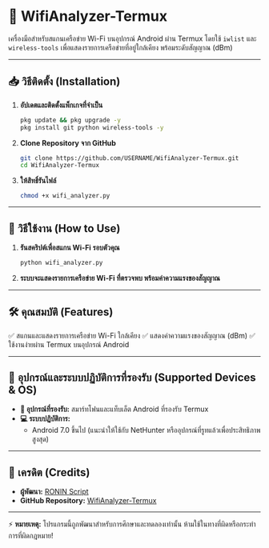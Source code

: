 # 📡 WifiAnalyzer-Termux

เครื่องมือสำหรับสแกนเครือข่าย Wi-Fi บนอุปกรณ์ Android ผ่าน Termux โดยใช้ `iwlist` และ `wireless-tools` เพื่อแสดงรายการเครือข่ายที่อยู่ใกล้เคียง พร้อมระดับสัญญาณ (dBm)

---

## 📥 วิธีติดตั้ง (Installation)

1. **อัปเดตและติดตั้งแพ็กเกจที่จำเป็น**
   ```sh
   pkg update && pkg upgrade -y
   pkg install git python wireless-tools -y
   ```
2. **Clone Repository จาก GitHub**
   ```sh
   git clone https://github.com/USERNAME/WifiAnalyzer-Termux.git
   cd WifiAnalyzer-Termux
   ```
3. **ให้สิทธิ์รันไฟล์**
   ```sh
   chmod +x wifi_analyzer.py
   ```

---

## 🚀 วิธีใช้งาน (How to Use)

1. **รันสคริปต์เพื่อสแกน Wi-Fi รอบตัวคุณ**
   ```sh
   python wifi_analyzer.py
   ```
2. **ระบบจะแสดงรายการเครือข่าย Wi-Fi ที่ตรวจพบ พร้อมค่าความแรงของสัญญาณ**

---

## 🛠️ คุณสมบัติ (Features)
✅ สแกนและแสดงรายการเครือข่าย Wi-Fi ใกล้เคียง
✅ แสดงค่าความแรงของสัญญาณ (dBm)
✅ ใช้งานง่ายผ่าน Termux บนอุปกรณ์ Android

---

## 📡 อุปกรณ์และระบบปฏิบัติการที่รองรับ (Supported Devices & OS)
- **📱 อุปกรณ์ที่รองรับ:** สมาร์ทโฟนและแท็บเล็ต Android ที่รองรับ Termux
- **💻 ระบบปฏิบัติการ:**
  - Android 7.0 ขึ้นไป (แนะนำให้ใช้กับ NetHunter หรืออุปกรณ์ที่รูทแล้วเพื่อประสิทธิภาพสูงสุด)

---

## 📌 เครดิต (Credits)
- **ผู้พัฒนา:** [RONIN Script](https://github.com/roninscript1122)
- **GitHub Repository:** [WifiAnalyzer-Termux](https://github.com/roninscript1122/WifiAnalyzer-Termux)

---

⚡ **หมายเหตุ:** โปรแกรมนี้ถูกพัฒนาสำหรับการศึกษาและทดลองเท่านั้น ห้ามใช้ในทางที่ผิดหรือกระทำการที่ผิดกฎหมาย!
